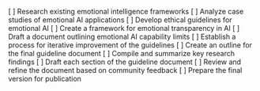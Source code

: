 [ ] Research existing emotional intelligence frameworks
[ ] Analyze case studies of emotional AI applications
[ ] Develop ethical guidelines for emotional AI
[ ] Create a framework for emotional transparency in AI
[ ] Draft a document outlining emotional AI capability limits
[ ] Establish a process for iterative improvement of the guidelines
[ ] Create an outline for the final guideline document
[ ] Compile and summarize key research findings
[ ] Draft each section of the guideline document
[ ] Review and refine the document based on community feedback
[ ] Prepare the final version for publication